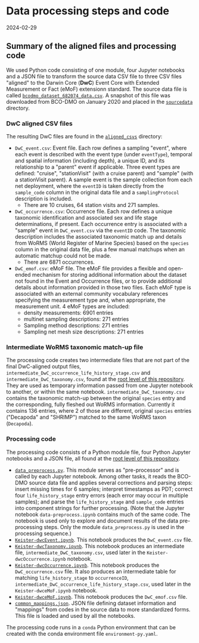 # Data processing steps and code

2024-02-29

## Summary of the aligned files and processing code

We used Python code consisting of one module, four Jupyter notebooks and a JSON file to transform the source data CSV file to three CSV files "aligned" to the Darwin Core (**DwC**) Event Core with Extended Measurement or Fact (eMoF) extensionn standard. The source data file is called [`bcodmo_dataset_682074_data.csv`](https://github.com/nanoos-pnw/obis-keisterhczoop/blob/main/sourcedata/bcodmo_dataset_682074_data.csv). A snapshot of this file was downloaded from BCO-DMO on January 2020 and placed in the [`sourcedata`](https://github.com/nanoos-pnw/obis-keisterhczoop/blob/main/sourcedata) directory.

### DwC aligned CSV files

The resulting DwC files are found in the [`aligned_csvs`](https://github.com/nanoos-pnw/obis-keisterhczoop/blob/main/aligned_csvs) directory:

- `DwC_event.csv`: Event file. Each row defines a sampling "event", where each event is described with the event type (under `eventType`), temporal and spatial information (including depth), a unique ID, and its relationship to a "parent" event if applicable. Three event types are defined: "cruise", "stationVisit" (with a cruise parent) and "sample" (with a stationVisit parent). A sample event is the sample collection from each net deployment, where the `eventID` is taken directly from the `sample_code` column in the original data file and a `samplingProtocol` description is included. 
  - There are 10 cruises, 64 station visits and 271 samples.
- `DwC_occurrence.csv`: Occurrence file. Each row defines a unique taxonomic identification and associated sex and life stage determinations, if present. Each occurrence entry is associated with a "sample" event in `DwC_event.csv` via the `eventID` code. The taxonomic description includes the associated taxonomic match up and details from WoRMS (World Register of Marine Species) based on the `species` column in the original data file, plus a few manual matchups when an automatic matchup could not be made.
  - There are 6871 occurrences.
- `DwC_emof.csv`: eMoF file. The eMoF file provides a flexible and open-ended mechanism for storing additional information about the dataset not found in the Event and Occurrence files, or to provide additional details about information provided in those two files. Each eMoF type is associated with an external community vocabulary references specifying the measurement type and, when appropriate, the measurement unit. 4 eMoF types are included:
  - density measurements: 6901 entries
  - multinet sampling descriptions: 271 entries
  - Sampling method descriptions: 271 entries
  - Sampling net mesh size descriptions: 271 entries

### Intermediate WoRMS taxonomic match-up file

The processing code creates two intermediate files that are not part of the final DwC-aligned output files, `intermediate_DwC_occurrence_life_history_stage.csv` and `intermediate_DwC_taxonomy.csv`, found at the [root level of this repository](https://github.com/nanoos-pnw/obis-keisterhczoop/). They are used as temporary information passed from one Jupyter notebook to another, or within the same notebook. `intermediate_DwC_taxonomy.csv` contains the taxonomic match-up between the original `species` entry and the corresponding, fully fleshed out WoRMS information. Currently it contains 136 entries, where 2 of those are different, original `species` entries ("Decapoda" and "SHRIMP") matched to the same WoRMS taxon (`Decapoda`).

### Processing code

The processing code consists of a Python module file, four Python Jupyter notebooks and a JSON file, all found at the [root level of this repository](https://github.com/nanoos-pnw/obis-keisterhczoop/).

- [`data_preprocess.py`](https://github.com/nanoos-pnw/obis-keisterhczoop/blob/main/data_preprocess.py). This module serves as "pre-processor" and is called by each Jupyter notebook.  Among other tasks, it reads the BCO-DMO source data file and applies several corrections and parsing steps: insert missing times for 6 samples; interpret timestamps as PDT; correct four `life_history_stage` entry errors (each error may occur in multiple samples); and parse the `life_history_stage` and `sample_code` entries into component strings for further processing. (Note that the Jupyter notebook `data-preprocess.ipynb` contains much of the same code. The notebook is used only to explore and document results of the data pre-processing steps. Only the module `data_preprocess.py` is used in the processing sequence.)
- [`Keister-dwcEvent.ipynb`](https://github.com/nanoos-pnw/obis-keisterhczoop/blob/main/Keister-dwcEvent.ipynb). This notebook produces the `DwC_event.csv` file.
- [`Keister-dwcTaxonomy.ipynb`](https://github.com/nanoos-pnw/obis-keisterhczoop/blob/main/Keister-dwcTaxonomy.ipynb). This notebook produces an intermediate file, `intermediate_DwC_taxonomy.csv`, used later in the `Keister-dwcOccurrence.ipynb` notebook.
- [`Keister-dwcOccurrence.ipynb`](https://github.com/nanoos-pnw/obis-keisterhczoop/blob/main/Keister-dwcOccurrence.ipynb). This notebook produces the `DwC_occurrence.csv` file. It also produces an intermediate table for matching `life_history_stage` to `occurrenceID`, `intermediate_DwC_occurrence_life_history_stage.csv`, used later in the `Keister-dwceMoF.ipynb` notebook.
- [`Keister-dwceMoF.ipynb`](https://github.com/nanoos-pnw/obis-keisterhczoop/blob/main/Keister-dwceMoF.ipynb). This notebook produces the `DwC_emof.csv` file.
- [`common_mappings.json`](https://github.com/nanoos-pnw/obis-keisterhczoop/blob/main/common_mappings.json). JSON file defining dataset information and "mappings" from codes in the source data to more standardized forms. This file is loaded and used by all the notebooks.

The processing code runs in a `conda` Python environment that can be created with the conda environment file `environment-py.yaml`. 
